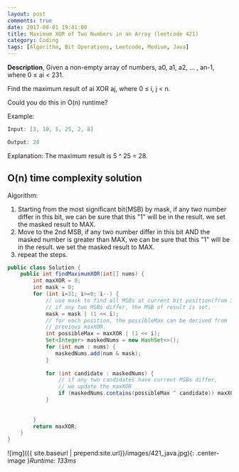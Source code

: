 ```yaml
---
layout: post
comments: true
date: 2017-08-01 19:41:00
title: Maximum XOR of Two Numbers in an Array (leetcode 421)
category: Coding
tags: [Algorithm, Bit Operations, Leetcode, Medium, Java]
---
```


**Description**,
Given a non-empty array of numbers, a0, a1, a2, … , an-1, where 0 ≤ ai < 231.

Find the maximum result of ai XOR aj, where 0 ≤ i, j < n.

Could you do this in O(n) runtime?

Example:
```java
Input: [3, 10, 5, 25, 2, 8]

Output: 28
```
Explanation: The maximum result is 5 ^ 25 = 28.

## O(n) time complexity solution
Algorithm:

1. Starting from the most significant bit(MSB) by mask, if any two number differ in this bit, we can be sure that
   this "1" will be in the result. we set the masked result to MAX.
2. Move to the 2nd MSB, if any two number differ in this bit AND the masked number is greater than MAX, we can be sure that
   this "1" will be in the result. we set the masked result to MAX.
3. repeat the steps.

```java
public class Solution {
    public int findMaximumXOR(int[] nums) {
        int maxXOR = 0;
        int mask = 0;
        for (int i=31; i>=0; i--) {
            // use mask to find all MSBs at current bit position(from 32 to 1),
            // if any two MSBs differ, the MSB of result is set.
            mask = mask | (1 << i);
            // for each position, the possibleMax can be derived from
            // previous maxXOR.
            int possibleMax = maxXOR | (1 << i);
            Set<Integer> maskedNums = new HashSet<>();
            for (int num : nums) {
               maskedNums.add(num & mask); 
            }
            
            for (int candidate : maskedNums) {
                // if any two candidates have current MSBs differ,
                // we update the maxXOR
                if (maskedNums.contains(possibleMax ^ candidate)) maxXOR = possibleMax;
            }
            
            
        }
        return maxXOR;
    }
}
```

![img]({{ site.baseurl | prepend:site.url}}/images/421_java.jpg){: .center-image }*Runtime: 133ms*

